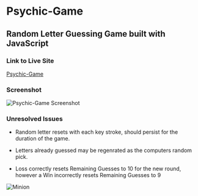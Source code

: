# Psychic-Game

## Random Letter Guessing Game built with JavaScript

### Link to Live Site
[Psychic-Game](https://captnwalker.github.io/Psychic-Game2/)

### Screenshot
![Psychic-Game Screenshot](https://raw.github.com/captnwalker/Psychic-Game2/master/screenshots/Psychic-Game.png)



### Unresolved Issues

* Random letter resets with each key stroke, should persist for the duration of the game.

* Letters already guessed may be regenrated as the computers random pick.

* Loss correctly resets Remaining Guesses to 10 for the new round, however a Win incorrectly resets Remaining Guesses to 9


![Minion](https://octodex.github.com/images/minion.png)
